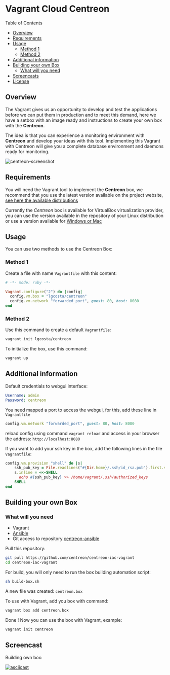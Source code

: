 # Vagrant Cloud Centreon

Table of Contents

- [Overview](#overview)
- [Requirements](#requirements)
- [Usage](#usage)
  - [Method 1](#method-1)
  - [Method 2](#method-2)
- [Additional information](#additional-information)
- [Building your own Box](#building-your-own-box)
  - [What will you need](#what-will-you-need)
- [Screencasts](#screencasts)
- [License](LICENSE)

## Overview

The Vagrant gives us an opportunity to develop and test the applications before we can put them in production and to meet this demand, here we have a setbox with an image ready and instructions to create your own box with the **Centreon**.

The idea is that you can experience a monitoring environment with **Centreon** and develop your ideas with this tool. Implementing this Vagrant with Centreon will give you a complete database environment and daemons ready for monitoring.

![centreon-screenshot](https://www.diigo.com/file/image/paesrbpzescbabrpdzdqcrqeps/vagrant-screen.jpg)

## Requirements

You will need the Vagrant tool to implement the **Centreon** box, we recommend that you use the latest version available on the project website, [see here the available distributions](https://www.vagrantup.com/downloads.html)

Currently the *Centreon* box is available for VirtualBox virtualization provider, you can use the version available in the repository of your Linux distribution or use a version available for [Windows or Mac](https://www.virtualbox.org/wiki/Downloads)

## Usage

You can use two methods to use the Centreon Box:

### Method 1

Create a file with name `Vagrantfile` with this content:

```ruby
# -*- mode: ruby -*-

Vagrant.configure("2") do |config|
  config.vm.box = "lgcosta/centreon"
  config.vm.network "forwarded_port", guest: 80, host: 8080
end
```

### Method 2

Use this command to create a default `Vagrantfile`:

```bash
vagrant init lgcosta/centreon
```

To initialize the box, use this command:

```bash
vagrant up
```

## Additional information

Default credentials to webgui interface:

```yaml
Username: admin
Password: centreon
```

You need mapped a port to access the webgui, for this, add these line in `Vagrantfile`

```ruby
config.vm.network "forwarded_port", guest: 80, host: 8080
```

reload config using command `vagrant reload` and access in your browser the address: `http://localhost:8080`

If you want to add your ssh key in the box, add the following lines in the file `Vagrantfile`:

```ruby
config.vm.provision "shell" do |s|
    ssh_pub_key = File.readlines("#{Dir.home}/.ssh/id_rsa.pub").first.strip
    s.inline = <<-SHELL
      echo #{ssh_pub_key} >> /home/vagrant/.ssh/authorized_keys
    SHELL
end
```

## Building your own Box

### What will you need

- Vagrant
- [Ansible](https://docs.ansible.com/ansible/latest/installation_guide/intro_installation.html)
- Git access to repository [centreon-ansible](https://github.com/centreon/centreon-ansible)

Pull this repository:

```bash
git pull https://github.com/centreon/centreon-iac-vagrant
cd centreon-iac-vagrant
```

For build, you will only need to run the box building automation script:

```bash
sh build-box.sh
```

A new file was created: `centreon.box`

To use with Vagrant, add you box with command:

```bash
vagrant box add centreon.box
```

Done ! Now you can use the box with Vagrant, example:

```bash
vagrant init centreon
```

## Screencast

Building own box:

[![asciicast](https://asciinema.org/a/223018.svg)](https://asciinema.org/a/223018)
